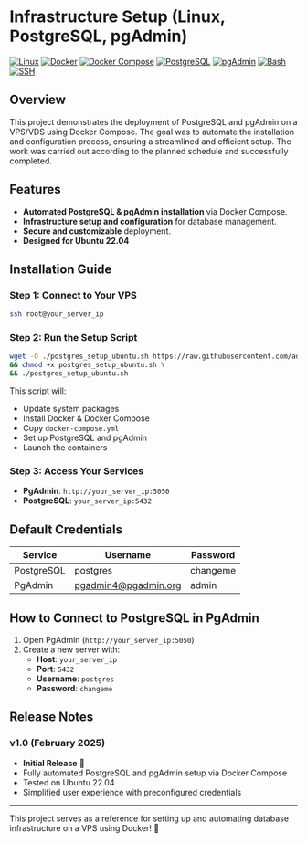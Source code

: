 # Infrastructure Setup (Linux, PostgreSQL, pgAdmin)

[![Linux](https://img.shields.io/badge/OS-Linux-yellow?logo=linux&style=flat-square)](https://ubuntu.com/)
[![Docker](https://img.shields.io/badge/Container-Docker-blue?logo=docker&style=flat-square)](https://www.docker.com/)
[![Docker Compose](https://img.shields.io/badge/Orchestration-Docker--Compose-2496ED?logo=docker&style=flat-square)](https://docs.docker.com/compose/)
[![PostgreSQL](https://img.shields.io/badge/Database-PostgreSQL-4169E1?logo=postgresql&style=flat-square)](https://www.postgresql.org/)
[![pgAdmin](https://img.shields.io/badge/Tool-pgAdmin-orange?style=flat-square)](https://www.pgadmin.org/)
[![Bash](https://img.shields.io/badge/Scripting-Bash-blue?logo=gnu-bash&style=flat-square)](https://www.gnu.org/software/bash/)
[![SSH](https://img.shields.io/badge/Access-SSH-lightgrey?logo=openssh&style=flat-square)](https://www.openssh.com/)

## Overview
This project demonstrates the deployment of PostgreSQL and pgAdmin on a VPS/VDS using Docker Compose. The goal was to automate the installation and configuration process, ensuring a streamlined and efficient setup. The work was carried out according to the planned schedule and successfully completed.

## Features
- **Automated PostgreSQL & pgAdmin installation** via Docker Compose.
- **Infrastructure setup and configuration** for database management.
- **Secure and customizable** deployment.
- **Designed for Ubuntu 22.04** 

## Installation Guide
### Step 1: Connect to Your VPS
```sh
ssh root@your_server_ip
```

### Step 2: Run the Setup Script
```sh
wget -O ./postgres_setup_ubuntu.sh https://raw.githubusercontent.com/admin404nextfloor/SQL/master/postgres_setup_ubuntu.sh \
&& chmod +x postgres_setup_ubuntu.sh \
&& ./postgres_setup_ubuntu.sh
```
This script will:
- Update system packages
- Install Docker & Docker Compose
- Copy `docker-compose.yml`
- Set up PostgreSQL and pgAdmin
- Launch the containers

### Step 3: Access Your Services
- **PgAdmin**: `http://your_server_ip:5050`
- **PostgreSQL**: `your_server_ip:5432`

## Default Credentials
| Service  | Username | Password  |
|----------|----------|------------|
| PostgreSQL | postgres  | changeme |
| PgAdmin | pgadmin4@pgadmin.org | admin |

## How to Connect to PostgreSQL in PgAdmin
1. Open PgAdmin (`http://your_server_ip:5050`)
2. Create a new server with:
   - **Host**: `your_server_ip`
   - **Port**: `5432`
   - **Username**: `postgres`
   - **Password**: `changeme`

## Release Notes
### v1.0 (February 2025)
- **Initial Release** 🎉
- Fully automated PostgreSQL and pgAdmin setup via Docker Compose
- Tested on Ubuntu 22.04
- Simplified user experience with preconfigured credentials


---
This project serves as a reference for setting up and automating database infrastructure on a VPS using Docker! 🚀


